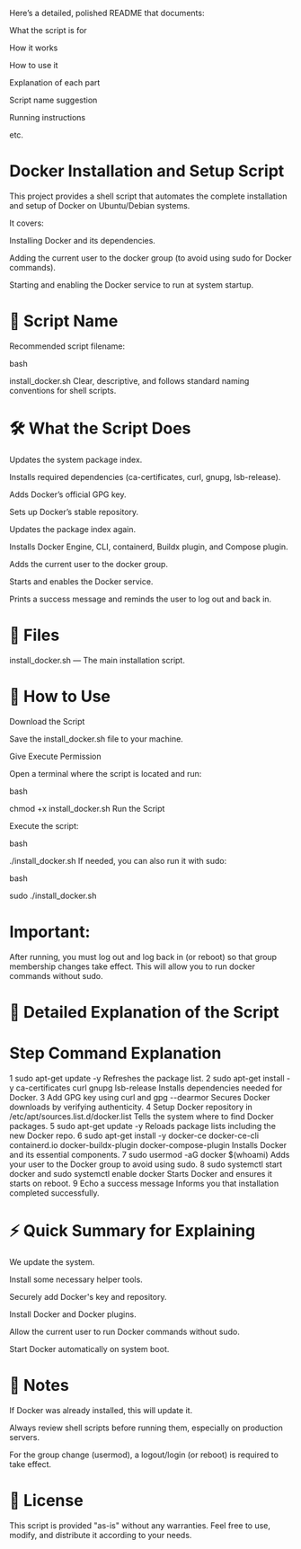 Here’s a detailed, polished README that documents:

What the script is for

How it works

How to use it

Explanation of each part

Script name suggestion

Running instructions

etc.

# Docker Installation and Setup Script
This project provides a shell script that automates the complete installation and setup of Docker on Ubuntu/Debian systems.

It covers:

Installing Docker and its dependencies.

Adding the current user to the docker group (to avoid using sudo for Docker commands).

Starting and enabling the Docker service to run at system startup.

# 📜 Script Name
Recommended script filename:

bash

install_docker.sh
Clear, descriptive, and follows standard naming conventions for shell scripts.

# 🛠 What the Script Does
Updates the system package index.

Installs required dependencies (ca-certificates, curl, gnupg, lsb-release).

Adds Docker’s official GPG key.

Sets up Docker’s stable repository.

Updates the package index again.

Installs Docker Engine, CLI, containerd, Buildx plugin, and Compose plugin.

Adds the current user to the docker group.

Starts and enables the Docker service.

Prints a success message and reminds the user to log out and back in.

# 📂 Files
install_docker.sh — The main installation script.

# 🚀 How to Use
Download the Script

Save the install_docker.sh file to your machine.

Give Execute Permission

Open a terminal where the script is located and run:

bash

chmod +x install_docker.sh
Run the Script

Execute the script:

bash

./install_docker.sh
If needed, you can also run it with sudo:

bash

sudo ./install_docker.sh

# Important:
After running, you must log out and log back in (or reboot) so that group membership changes take effect.
This will allow you to run docker commands without sudo.

# 🧠 Detailed Explanation of the Script

# Step	Command	Explanation
1	sudo apt-get update -y	Refreshes the package list.
2	sudo apt-get install -y ca-certificates curl gnupg lsb-release	Installs dependencies needed for Docker.
3	Add GPG key using curl and gpg --dearmor	Secures Docker downloads by verifying authenticity.
4	Setup Docker repository in /etc/apt/sources.list.d/docker.list	Tells the system where to find Docker packages.
5	sudo apt-get update -y	Reloads package lists including the new Docker repo.
6	sudo apt-get install -y docker-ce docker-ce-cli containerd.io docker-buildx-plugin docker-compose-plugin	Installs Docker and its essential components.
7	sudo usermod -aG docker $(whoami)	Adds your user to the Docker group to avoid using sudo.
8	sudo systemctl start docker and sudo systemctl enable docker	Starts Docker and ensures it starts on reboot.
9	Echo a success message	Informs you that installation completed successfully.
# ⚡ Quick Summary for Explaining
We update the system.

Install some necessary helper tools.

Securely add Docker's key and repository.

Install Docker and Docker plugins.

Allow the current user to run Docker commands without sudo.

Start Docker automatically on system boot.

# 🔔 Notes
If Docker was already installed, this will update it.

Always review shell scripts before running them, especially on production servers.

For the group change (usermod), a logout/login (or reboot) is required to take effect.

# 📄 License
This script is provided "as-is" without any warranties.
Feel free to use, modify, and distribute it according to your needs.
